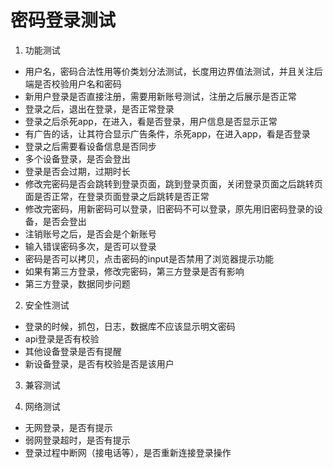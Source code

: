 # 密码登录测试

1. 功能测试
  - 用户名，密码合法性用等价类划分法测试，长度用边界值法测试，并且关注后端是否校验用户名和密码
  - 新用户登录是否直接注册，需要用新账号测试，注册之后展示是否正常
  - 登录之后，退出在登录，是否正常登录
  - 登录之后杀死app，在进入，看是否登录，用户信息是否显示正常
  - 有广告的话，让其符合显示广告条件，杀死app，在进入app，看是否登录
  - 登录之后需要看设备信息是否同步
  - 多个设备登录，是否会登出
  - 登录是否会过期，过期时长
  - 修改完密码是否会跳转到登录页面，跳到登录页面，关闭登录页面之后跳转页面是否正常，在登录页面登录之后跳转是否正常
  - 修改完密码，用新密码可以登录，旧密码不可以登录，原先用旧密码登录的设备，是否会登出
  - 注销账号之后，是否会是个新账号
  - 输入错误密码多次，是否可以登录
  - 密码是否可以拷贝，点击密码的input是否禁用了浏览器提示功能
  - 如果有第三方登录，修改完密码，第三方登录是否有影响
  - 第三方登录，数据同步问题
  
2. 安全性测试
  - 登录的时候，抓包，日志，数据库不应该显示明文密码
  - api登录是否有校验
  - 其他设备登录是否有提醒
  - 新设备登录，是否有校验是否是该用户
  
3. 兼容测试

4. 网络测试
  - 无网登录，是否有提示
  - 弱网登录超时，是否有提示
  - 登录过程中断网（接电话等），是否重新连接登录操作
